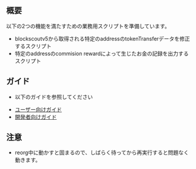 ## 概要

以下の2つの機能を満たすための業務用スクリプトを準備しています。

- blockscoutv5から取得される特定のaddressのtokenTransferデータを修正するスクリプト
- 特定のaddressのcommision rewardによって生じたお金の記録を出力するスクリプト

## ガイド

* 以下のガイドを参照してください

- [ユーザー向けガイド](./doc/user_guide.md)
- [開発者向けガイド](./doc/developer_guide.md)

## 注意

- reorg中に動かすと固まるので、しばらく待ってから再実行すると問題なく動きます。
